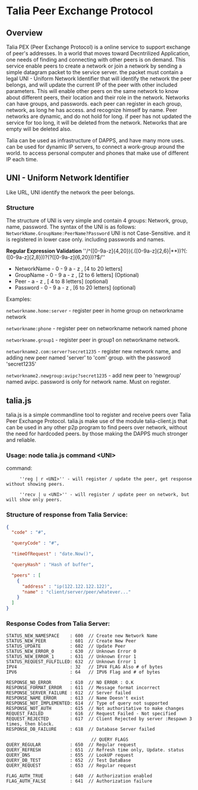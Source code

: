 # Talia Peer Exchange Protocol

## Overview

Talia PEX (Peer Exchange Protocol) is a online service to support exchange of peer's addresses.
In a world that moves toward Decntrilized Application, one needs of finding and connecting with other peers is on demand.
This service enable peers to create a network or join a network by sending a simple datagram packet to the service server.
the packet must contain a legal UNI - Uniform Network Identifier that will identify the network the peer belongs, and
will update the current IP of the peer with other included parameters.
This will enable other peers on the same network to know about different peers, their location and their role in the network.
Networks can have groups, and passwords.
each peer can register in each group, network, as long he has access. and recognize himself by name.
Peer networks are dynamic, and do not hold for long. if peer has not updated the service for too long, it will be deleted from the network.
Networks that are empty will be deleted also.

Talia can be used as infrastructure of DAPPS, and have many more uses.
can be used for dynamic IP servers, to connect a work-group around the world.
to access personal computer and phones that make use of different IP each time.

## UNI - Uniform Network Identifier
Like URL, UNI identify the network the peer belongs.

### Structure
The structure of UNI is very simple and contain 4 groups: Network, group, name, password.
The syntax of the UNI is as follows:
`` NetworkName.GroupName:PeerName?Password ``
UNI is not Case-Sensitive. and it is registered in lower case only. including passwords and names.

**Regular Expression Validation**
''/^([0-9a-z]{4,20})(\.([0-9a-z]{2,6}|\*\*))?(:([0-9a-z]{2,8}))?(\?([0-9a-z]{6,20}))?$/''
* NetworkName    - 0 - 9  a - z , [4 to 20 letters]
* GroupName      - 0 - 9  a - z , [2 to 6 letters]  (Optional)
* Peer           -  a - z , [ 4 to 8 letters] (optional)
* Password       - 0 - 9  a - z , [6 to 20 letters]  (optional)

Examples:

``networkname.home:server`` - register peer in home group on networkname network

``networkname:phone`` - register peer on networkname network named phone

``networkname.group1`` - register peer in group1 on networkname network.

``networkname2.com:server?secret1235`` - register new network name, and adding new peer named 'server' to 'com' group. with the password 'secret1235'

``networkname2.newgroup:avipc?secret1235`` - add new peer to 'newgroup' named avipc. password is only for network name. Must on register.

## talia.js
talia.js is a simple commandline tool to register and receive peers over Talia Peer Exchange Protocol.
talia.js make use of the module talia-client.js that can be used in any other p2p program to find peers over network, without the need for hardcoded peers.
by those making the DAPPS much stronger and reliable.

### Usage: node talia.js command \<UNI\>
command: 

         ''reg | r <UNI>'' - will register / update the peer, get response without showing peers.
         
         ''recv | u <UNI>'' - will register / update peer on network, but will show only peers.


### Structure of response from Talia Service:
```json
{
  "code" : "#",

  "queryCode" : "#",

  "timeOfRequest" : "date.Now()",

  "queryHash" : "Hash of buffer",

  "peers" : [
    {
      "address" : "ip(122.122.122.122)",
      "name" : "client/server/peer/whatever..."
    }
  ]
}
```

### Response Codes from Talia Server:
    STATUS_NEW_NAMESPACE    : 600  // Create new Network Name
    STATUS_NEW_PEER         : 601  // Create New Peer
    STATUS_UPDATE           : 602  // Update Peer
    STATUS_NEW_ERROR_0      : 630  // Unknown Error 0
    STATUS_NEW_ERROR_1      : 631  // Unknown Error 1
    STATUS_REQUEST_FULFILLED: 632  // Unknown Error 1
    IPV4                    : 32   // IPV4 FLAG Also # of bytes
    IPV6                    : 64   // IPV6 Flag and # of bytes

    RESPONSE_NO_ERROR       : 610  // NO ERROR : O.K
    RESPONSE_FORMAT_ERROR   : 611  // Message format incorrect
    RESPONSE_SERVER_FAILURE : 612  // Server failed
    RESPONSE_NAME_ERROR     : 613  // Name Doesn't exist
    RESPONSE_NOT_IMPLEMENTED: 614  // Type of query not supported
    RESPONSE_NOT_AUTH       : 615  // Not authoritative to make changes
    REQUEST_FAILED          : 616  // Request Failed - Not specified
    REQUEST_REJECTED        : 617  // Client Rejected by server :Respawn 3 times, then block.
    RESPONSE_DB_FAILURE     : 618  // Database Server failed

                                    // QUERY FLAGS
    QUERY_REGULAR           : 650  // Regular request
    QUERY_REFRESH           : 651  // Refresh time only, Update. status
    QUERY_DNS               : 655  // LookUP request
    QUERY_DB_TEST           : 652  // Test DataBase
    QUERY_REQUEST           : 653  // Regular request

    FLAG_AUTH_TRUE          : 640  // Authorization enabled
    FLAG_AUTH_FALSE         : 641  // Authorization failure
